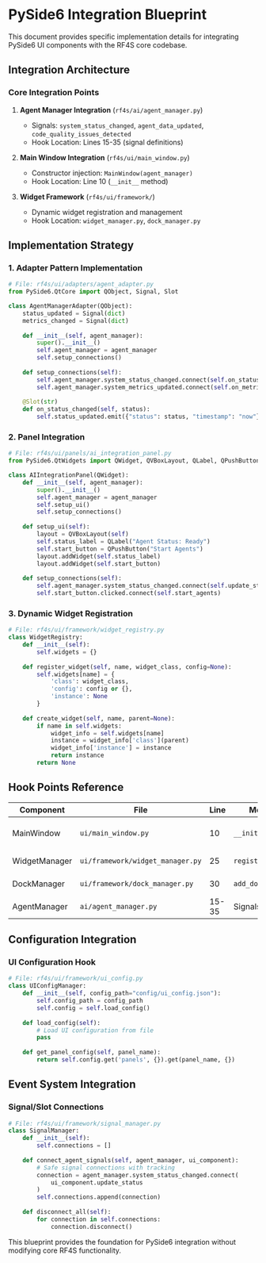 # PySide6 Integration Blueprint

This document provides specific implementation details for integrating PySide6 UI components with the RF4S core codebase.

## Integration Architecture

### Core Integration Points

1. **Agent Manager Integration** (`rf4s/ai/agent_manager.py`)
   - Signals: `system_status_changed`, `agent_data_updated`, `code_quality_issues_detected`
   - Hook Location: Lines 15-35 (signal definitions)

2. **Main Window Integration** (`rf4s/ui/main_window.py`)
   - Constructor injection: `MainWindow(agent_manager)`
   - Hook Location: Line 10 (`__init__` method)

3. **Widget Framework** (`rf4s/ui/framework/`)
   - Dynamic widget registration and management
   - Hook Location: `widget_manager.py`, `dock_manager.py`

## Implementation Strategy

### 1. Adapter Pattern Implementation

```python
# File: rf4s/ui/adapters/agent_adapter.py
from PySide6.QtCore import QObject, Signal, Slot

class AgentManagerAdapter(QObject):
    status_updated = Signal(dict)
    metrics_changed = Signal(dict)
    
    def __init__(self, agent_manager):
        super().__init__()
        self.agent_manager = agent_manager
        self.setup_connections()
    
    def setup_connections(self):
        self.agent_manager.system_status_changed.connect(self.on_status_changed)
        self.agent_manager.system_metrics_updated.connect(self.on_metrics_updated)
    
    @Slot(str)
    def on_status_changed(self, status):
        self.status_updated.emit({"status": status, "timestamp": "now"})
```

### 2. Panel Integration

```python
# File: rf4s/ui/panels/ai_integration_panel.py
from PySide6.QtWidgets import QWidget, QVBoxLayout, QLabel, QPushButton

class AIIntegrationPanel(QWidget):
    def __init__(self, agent_manager):
        super().__init__()
        self.agent_manager = agent_manager
        self.setup_ui()
        self.setup_connections()
    
    def setup_ui(self):
        layout = QVBoxLayout(self)
        self.status_label = QLabel("Agent Status: Ready")
        self.start_button = QPushButton("Start Agents")
        layout.addWidget(self.status_label)
        layout.addWidget(self.start_button)
    
    def setup_connections(self):
        self.agent_manager.system_status_changed.connect(self.update_status)
        self.start_button.clicked.connect(self.start_agents)
```

### 3. Dynamic Widget Registration

```python
# File: rf4s/ui/framework/widget_registry.py
class WidgetRegistry:
    def __init__(self):
        self.widgets = {}
    
    def register_widget(self, name, widget_class, config=None):
        self.widgets[name] = {
            'class': widget_class,
            'config': config or {},
            'instance': None
        }
    
    def create_widget(self, name, parent=None):
        if name in self.widgets:
            widget_info = self.widgets[name]
            instance = widget_info['class'](parent)
            widget_info['instance'] = instance
            return instance
        return None
```

## Hook Points Reference

| Component | File | Line | Method | Description |
|-----------|------|------|--------|-------------|
| MainWindow | `ui/main_window.py` | 10 | `__init__` | Agent manager injection |
| WidgetManager | `ui/framework/widget_manager.py` | 25 | `register_widget` | Widget registration |
| DockManager | `ui/framework/dock_manager.py` | 30 | `add_dock_widget` | Dock management |
| AgentManager | `ai/agent_manager.py` | 15-35 | Signals | Event notifications |

## Configuration Integration

### UI Configuration Hook

```python
# File: rf4s/ui/framework/ui_config.py
class UIConfigManager:
    def __init__(self, config_path="config/ui_config.json"):
        self.config_path = config_path
        self.config = self.load_config()
    
    def load_config(self):
        # Load UI configuration from file
        pass
    
    def get_panel_config(self, panel_name):
        return self.config.get('panels', {}).get(panel_name, {})
```

## Event System Integration

### Signal/Slot Connections

```python
# File: rf4s/ui/framework/signal_manager.py
class SignalManager:
    def __init__(self):
        self.connections = []
    
    def connect_agent_signals(self, agent_manager, ui_component):
        # Safe signal connections with tracking
        connection = agent_manager.system_status_changed.connect(
            ui_component.update_status
        )
        self.connections.append(connection)
    
    def disconnect_all(self):
        for connection in self.connections:
            connection.disconnect()
```

This blueprint provides the foundation for PySide6 integration without modifying core RF4S functionality.
